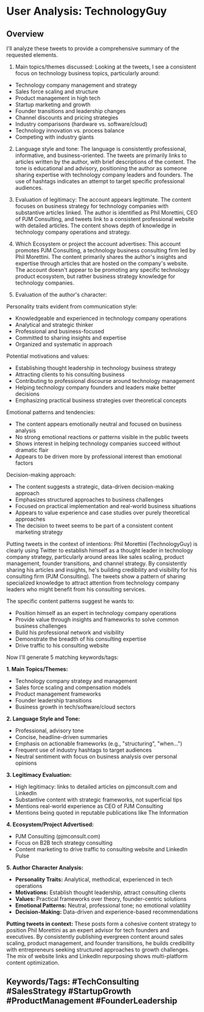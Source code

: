 # User Analysis: TechnologyGuy

## Overview

<think>
I'll analyze these tweets to provide a comprehensive summary of the requested elements.

1. Main topics/themes discussed:
Looking at the tweets, I see a consistent focus on technology business topics, particularly around:
- Technology company management and strategy
- Sales force scaling and structure
- Product management in high tech
- Startup marketing and growth
- Founder transitions and leadership changes
- Channel discounts and pricing strategies
- Industry comparisons (hardware vs. software/cloud)
- Technology innovation vs. process balance
- Competing with industry giants

2. Language style and tone:
The language is consistently professional, informative, and business-oriented. The tweets are primarily links to articles written by the author, with brief descriptions of the content. The tone is educational and advisory, positioning the author as someone sharing expertise with technology company leaders and founders. The use of hashtags indicates an attempt to target specific professional audiences.

3. Evaluation of legitimacy:
The account appears legitimate. The content focuses on business strategy for technology companies with substantive articles linked. The author is identified as Phil Morettini, CEO of PJM Consulting, and tweets link to a consistent professional website with detailed articles. The content shows depth of knowledge in technology company operations and strategy.

4. Which Ecosystem or project the account advertises:
This account promotes PJM Consulting, a technology business consulting firm led by Phil Morettini. The content primarily shares the author's insights and expertise through articles that are hosted on the company's website. The account doesn't appear to be promoting any specific technology product ecosystem, but rather business strategy knowledge for technology companies.

5. Evaluation of the author's character:

Personality traits evident from communication style:
- Knowledgeable and experienced in technology company operations
- Analytical and strategic thinker
- Professional and business-focused
- Committed to sharing insights and expertise
- Organized and systematic in approach

Potential motivations and values:
- Establishing thought leadership in technology business strategy
- Attracting clients to his consulting business
- Contributing to professional discourse around technology management
- Helping technology company founders and leaders make better decisions
- Emphasizing practical business strategies over theoretical concepts

Emotional patterns and tendencies:
- The content appears emotionally neutral and focused on business analysis
- No strong emotional reactions or patterns visible in the public tweets
- Shows interest in helping technology companies succeed without dramatic flair
- Appears to be driven more by professional interest than emotional factors

Decision-making approach:
- The content suggests a strategic, data-driven decision-making approach
- Emphasizes structured approaches to business challenges
- Focused on practical implementation and real-world business situations
- Appears to value experience and case studies over purely theoretical approaches
- The decision to tweet seems to be part of a consistent content marketing strategy

Putting tweets in the context of intentions:
Phil Morettini (TechnologyGuy) is clearly using Twitter to establish himself as a thought leader in technology company strategy, particularly around areas like sales scaling, product management, founder transitions, and channel strategy. By consistently sharing his articles and insights, he's building credibility and visibility for his consulting firm (PJM Consulting). The tweets show a pattern of sharing specialized knowledge to attract attention from technology company leaders who might benefit from his consulting services.

The specific content patterns suggest he wants to:
- Position himself as an expert in technology company operations
- Provide value through insights and frameworks to solve common business challenges
- Build his professional network and visibility
- Demonstrate the breadth of his consulting expertise
- Drive traffic to his consulting website

Now I'll generate 5 matching keywords/tags:
</think>

**1. Main Topics/Themes:**
- Technology company strategy and management
- Sales force scaling and compensation models
- Product management frameworks
- Founder leadership transitions
- Business growth in tech/software/cloud sectors

**2. Language Style and Tone:**
- Professional, advisory tone
- Concise, headline-driven summaries
- Emphasis on actionable frameworks (e.g., "structuring", "when...")
- Frequent use of industry hashtags to target audiences
- Neutral sentiment with focus on business analysis over personal opinions

**3. Legitimacy Evaluation:**
- High legitimacy: links to detailed articles on pjmconsult.com and LinkedIn
- Substantive content with strategic frameworks, not superficial tips
- Mentions real-world experience as CEO of PJM Consulting
- Mentions being quoted in reputable publications like The Information

**4. Ecosystem/Project Advertised:**
- PJM Consulting (pjmconsult.com)
- Focus on B2B tech strategy consulting
- Content marketing to drive traffic to consulting website and LinkedIn Pulse

**5. Author Character Analysis:**
- **Personality Traits:** Analytical, methodical, experienced in tech operations
- **Motivations:** Establish thought leadership, attract consulting clients
- **Values:** Practical frameworks over theory, founder-centric solutions
- **Emotional Patterns:** Neutral, professional tone; no emotional volatility
- **Decision-Making:** Data-driven and experience-based recommendations

**Putting tweets in context:**
These posts form a cohesive content strategy to position Phil Morettini as an expert advisor for tech founders and executives. By consistently publishing evergreen content around sales scaling, product management, and founder transitions, he builds credibility with entrepreneurs seeking structured approaches to growth challenges. The mix of website links and LinkedIn repurposing shows multi-platform content optimization.

**Keywords/Tags:** #TechConsulting #SalesStrategy #StartupGrowth #ProductManagement #FounderLeadership
---
